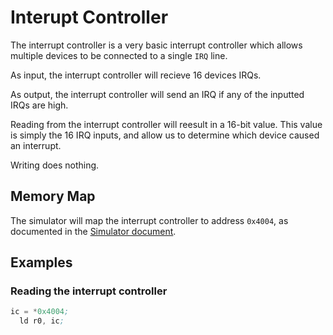 # Interupt Controller

The interrupt controller is a very basic interrupt controller which allows multiple devices to be connected to a single `IRQ` line.

As input, the interrupt controller will recieve 16 devices IRQs.

As output, the interrupt controller will send an IRQ if any of the inputted IRQs are high.

Reading from the interrupt controller will reesult in a 16-bit value. This value is simply the 16 IRQ inputs, and allow us to determine which device caused an interrupt.

Writing does nothing.

## Memory Map

The simulator will map the interrupt controller to address `0x4004`, as documented in the [Simulator document](simulator.md#memory-map).

## Examples

### Reading the interrupt controller

```asm
ic = *0x4004;
  ld r0, ic;
```
